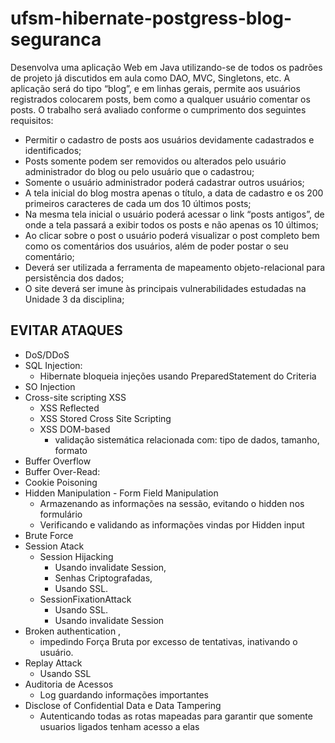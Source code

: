 # ufsm-hibernate-postgress-blog-seguranca


Desenvolva uma aplicação Web em Java utilizando-se de todos os padrões de
projeto já discutidos em aula como DAO, MVC, Singletons, etc. A aplicação será do tipo
“blog”, e em linhas gerais, permite aos usuários registrados colocarem posts, bem
como a qualquer usuário comentar os posts. O trabalho será avaliado conforme o
cumprimento dos seguintes requisitos:

- Permitir o cadastro de posts aos usuários devidamente cadastrados e
identificados;
- Posts somente podem ser removidos ou alterados pelo usuário administrador
do blog ou pelo usuário que o cadastrou;
- Somente o usuário administrador poderá cadastrar outros usuários;
- A tela inicial do blog mostra apenas o título, a data de cadastro e os 200
primeiros caracteres de cada um dos 10 últimos posts;
- Na mesma tela inicial o usuário poderá acessar o link “posts antigos”, de onde a
tela passará a exibir todos os posts e não apenas os 10 últimos;
- Ao clicar sobre o post o usuário poderá visualizar o post completo bem como os
comentários dos usuários, além de poder postar o seu comentário;
- Deverá ser utilizada a ferramenta de mapeamento objeto-relacional para
persistência dos dados;
- O site deverá ser imune às principais vulnerabilidades estudadas na Unidade 3
da disciplina; 



## EVITAR ATAQUES
* DoS/DDoS
* SQL Injection:
    * Hibernate bloqueia injeções usando PreparedStatement do Criteria
* SO Injection 
* Cross-site scripting XSS
    * XSS Reflected
    * XSS Stored Cross Site Scripting 
    * XSS DOM-based
        * validação sistemática relacionada com: tipo de dados, tamanho, formato
* Buffer Overflow
* Buffer Over-Read:
* Cookie Poisoning 
* Hidden Manipulation - Form Field Manipulation 
    * Armazenando as informações na sessão, evitando o hidden nos formulário
    * Verificando e validando as informações vindas por Hidden input
* Brute Force
* Session Atack
    * Session Hijacking
        * Usando invalidate Session, 
        * Senhas Criptografadas, 
        * Usando SSL.
    * SessionFixationAttack 
        * Usando SSL.
        * Usando invalidate Session 
* Broken authentication , 
    * impedindo Força Bruta por excesso de tentativas, inativando o usuário.
* Replay Attack 
    * Usando SSL
* Auditoria de Acessos
    * Log guardando informações importantes
* Disclose of Confidential Data e Data Tampering
    * Autenticando todas as rotas mapeadas para garantir que somente usuarios ligados tenham acesso a elas
